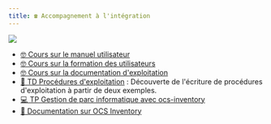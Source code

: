 ```yaml
---
title: ☎️ Accompagnement à l'intégration
---
```


![](@assets/undraw/undraw_circuit_92r1.svg)

- [🤓 Cours sur le manuel utilisateur](/integration/manuel-utilisateur)
- [🤓 Cours sur la formation des utilisateurs](/integration/formation-utilisateur)
- [🤓 Cours sur la documentation d'exploitation](/integration/document-exploitation)
- [📝 TD Procédures d'exploitation](/integration/td-procedures_exploitation) : Découverte de l'écriture de procédures d'exploitation à partir de deux exemples.
- [💻 TP Gestion de parc informatique avec ocs-inventory](/integration/tp_gestion_parc_informatique)
- [📄 Documentation sur OCS Inventory](/integration/ocs_inventory-doc)


